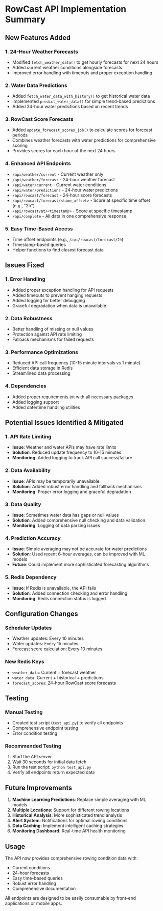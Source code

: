 # RowCast API Implementation Summary

## New Features Added

### 1. 24-Hour Weather Forecasts
- Modified `fetch_weather_data()` to get hourly forecasts for next 24 hours
- Added current weather conditions alongside forecasts
- Improved error handling with timeouts and proper exception handling

### 2. Water Data Predictions
- Added `fetch_water_data_with_history()` to get historical water data
- Implemented `predict_water_data()` for simple trend-based predictions
- Added 24-hour water predictions based on recent trends

### 3. RowCast Score Forecasts
- Added `update_forecast_scores_job()` to calculate scores for forecast periods
- Combines weather forecasts with water predictions for comprehensive scoring
- Provides scores for each hour of the next 24 hours

### 4. Enhanced API Endpoints
- `/api/weather/current` - Current weather only
- `/api/weather/forecast` - 24-hour weather forecast
- `/api/water/current` - Current water conditions
- `/api/water/predictions` - 24-hour water predictions
- `/api/rowcast/forecast` - 24-hour score forecasts
- `/api/rowcast/forecast/<time_offset>` - Score at specific time offset (e.g., "2h")
- `/api/rowcast/at/<timestamp>` - Score at specific timestamp
- `/api/complete` - All data in one comprehensive response

### 5. Easy Time-Based Access
- Time offset endpoints (e.g., `/api/rowcast/forecast/2h`)
- Timestamp-based queries
- Helper functions to find closest forecast data

## Issues Fixed

### 1. Error Handling
- Added proper exception handling for API requests
- Added timeouts to prevent hanging requests
- Added logging for better debugging
- Graceful degradation when data is unavailable

### 2. Data Robustness
- Better handling of missing or null values
- Protection against API rate limiting
- Fallback mechanisms for failed requests

### 3. Performance Optimizations
- Reduced API call frequency (10-15 minute intervals vs 1 minute)
- Efficient data storage in Redis
- Streamlined data processing

### 4. Dependencies
- Added proper requirements.txt with all necessary packages
- Added logging support
- Added date/time handling utilities

## Potential Issues Identified & Mitigated

### 1. API Rate Limiting
- **Issue**: Weather and water APIs may have rate limits
- **Solution**: Reduced update frequency to 10-15 minutes
- **Monitoring**: Added logging to track API call success/failure

### 2. Data Availability
- **Issue**: APIs may be temporarily unavailable
- **Solution**: Added robust error handling and fallback mechanisms
- **Monitoring**: Proper error logging and graceful degradation

### 3. Data Quality
- **Issue**: Sometimes water data has gaps or null values
- **Solution**: Added comprehensive null checking and data validation
- **Monitoring**: Logging of data parsing issues

### 4. Prediction Accuracy
- **Issue**: Simple averaging may not be accurate for water predictions
- **Solution**: Used recent 6-hour averages, can be improved with ML models
- **Future**: Could implement more sophisticated forecasting algorithms

### 5. Redis Dependency
- **Issue**: If Redis is unavailable, the API fails
- **Solution**: Added connection checking and error handling
- **Monitoring**: Redis connection status is logged

## Configuration Changes

### Scheduler Updates
- Weather updates: Every 10 minutes
- Water updates: Every 15 minutes  
- Forecast score calculation: Every 10 minutes

### New Redis Keys
- `weather_data`: Current + forecast weather
- `water_data`: Current + historical + predictions
- `forecast_scores`: 24-hour RowCast score forecasts

## Testing

### Manual Testing
- Created test script (`test_api.py`) to verify all endpoints
- Comprehensive endpoint testing
- Error condition testing

### Recommended Testing
1. Start the API server
2. Wait 30 seconds for initial data fetch
3. Run the test script: `python test_api.py`
4. Verify all endpoints return expected data

## Future Improvements

1. **Machine Learning Predictions**: Replace simple averaging with ML models
2. **Multiple Locations**: Support for different rowing locations
3. **Historical Analysis**: More sophisticated trend analysis
4. **Alert System**: Notifications for optimal rowing conditions
5. **Data Caching**: Implement intelligent caching strategies
6. **Monitoring Dashboard**: Real-time API health monitoring

## Usage

The API now provides comprehensive rowing condition data with:
- Current conditions
- 24-hour forecasts
- Easy time-based queries
- Robust error handling
- Comprehensive documentation

All endpoints are designed to be easily consumable by front-end applications or mobile apps.
